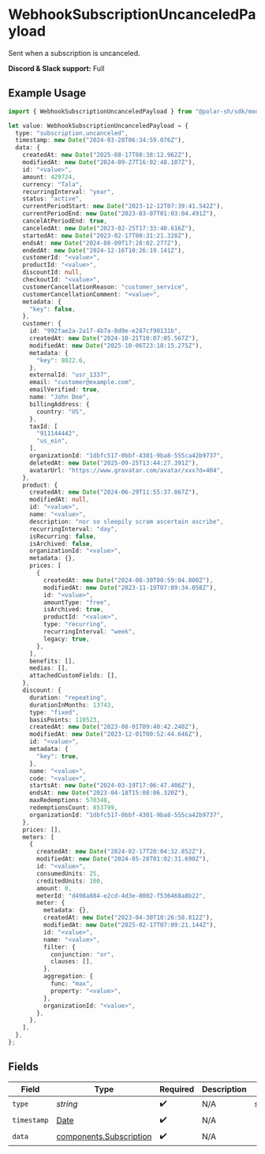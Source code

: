 # WebhookSubscriptionUncanceledPayload

Sent when a subscription is uncanceled.

**Discord & Slack support:** Full

## Example Usage

```typescript
import { WebhookSubscriptionUncanceledPayload } from "@polar-sh/sdk/models/components/webhooksubscriptionuncanceledpayload.js";

let value: WebhookSubscriptionUncanceledPayload = {
  type: "subscription.uncanceled",
  timestamp: new Date("2024-03-28T06:34:59.076Z"),
  data: {
    createdAt: new Date("2025-08-17T08:38:12.962Z"),
    modifiedAt: new Date("2024-09-27T16:02:48.107Z"),
    id: "<value>",
    amount: 429724,
    currency: "Tala",
    recurringInterval: "year",
    status: "active",
    currentPeriodStart: new Date("2023-12-12T07:39:41.542Z"),
    currentPeriodEnd: new Date("2023-03-07T01:03:04.491Z"),
    cancelAtPeriodEnd: true,
    canceledAt: new Date("2023-02-25T17:33:40.616Z"),
    startedAt: new Date("2023-02-17T00:31:21.328Z"),
    endsAt: new Date("2024-08-09T17:28:02.277Z"),
    endedAt: new Date("2024-12-16T10:26:19.141Z"),
    customerId: "<value>",
    productId: "<value>",
    discountId: null,
    checkoutId: "<value>",
    customerCancellationReason: "customer_service",
    customerCancellationComment: "<value>",
    metadata: {
      "key": false,
    },
    customer: {
      id: "992fae2a-2a17-4b7a-8d9e-e287cf90131b",
      createdAt: new Date("2024-10-21T10:07:05.567Z"),
      modifiedAt: new Date("2025-10-06T23:18:15.275Z"),
      metadata: {
        "key": 8022.6,
      },
      externalId: "usr_1337",
      email: "customer@example.com",
      emailVerified: true,
      name: "John Doe",
      billingAddress: {
        country: "US",
      },
      taxId: [
        "911144442",
        "us_ein",
      ],
      organizationId: "1dbfc517-0bbf-4301-9ba8-555ca42b9737",
      deletedAt: new Date("2025-09-25T13:44:27.391Z"),
      avatarUrl: "https://www.gravatar.com/avatar/xxx?d=404",
    },
    product: {
      createdAt: new Date("2024-06-29T11:55:37.867Z"),
      modifiedAt: null,
      id: "<value>",
      name: "<value>",
      description: "nor so sleepily scram ascertain ascribe",
      recurringInterval: "day",
      isRecurring: false,
      isArchived: false,
      organizationId: "<value>",
      metadata: {},
      prices: [
        {
          createdAt: new Date("2024-08-30T00:59:04.800Z"),
          modifiedAt: new Date("2023-11-19T07:09:34.058Z"),
          id: "<value>",
          amountType: "free",
          isArchived: true,
          productId: "<value>",
          type: "recurring",
          recurringInterval: "week",
          legacy: true,
        },
      ],
      benefits: [],
      medias: [],
      attachedCustomFields: [],
    },
    discount: {
      duration: "repeating",
      durationInMonths: 13743,
      type: "fixed",
      basisPoints: 110523,
      createdAt: new Date("2023-08-01T09:40:42.240Z"),
      modifiedAt: new Date("2023-12-01T00:52:44.646Z"),
      id: "<value>",
      metadata: {
        "key": true,
      },
      name: "<value>",
      code: "<value>",
      startsAt: new Date("2024-03-19T17:06:47.406Z"),
      endsAt: new Date("2023-04-18T15:08:06.320Z"),
      maxRedemptions: 570348,
      redemptionsCount: 853799,
      organizationId: "1dbfc517-0bbf-4301-9ba8-555ca42b9737",
    },
    prices: [],
    meters: [
      {
        createdAt: new Date("2024-02-17T20:04:32.852Z"),
        modifiedAt: new Date("2024-05-28T01:02:31.690Z"),
        id: "<value>",
        consumedUnits: 25,
        creditedUnits: 100,
        amount: 0,
        meterId: "d498a884-e2cd-4d3e-8002-f536468a8b22",
        meter: {
          metadata: {},
          createdAt: new Date("2023-04-30T10:26:58.812Z"),
          modifiedAt: new Date("2025-02-17T07:09:21.144Z"),
          id: "<value>",
          name: "<value>",
          filter: {
            conjunction: "or",
            clauses: [],
          },
          aggregation: {
            func: "max",
            property: "<value>",
          },
          organizationId: "<value>",
        },
      },
    ],
  },
};
```

## Fields

| Field                                                                                         | Type                                                                                          | Required                                                                                      | Description                                                                                   | Example                                                                                       |
| --------------------------------------------------------------------------------------------- | --------------------------------------------------------------------------------------------- | --------------------------------------------------------------------------------------------- | --------------------------------------------------------------------------------------------- | --------------------------------------------------------------------------------------------- |
| `type`                                                                                        | *string*                                                                                      | :heavy_check_mark:                                                                            | N/A                                                                                           | subscription.uncanceled                                                                       |
| `timestamp`                                                                                   | [Date](https://developer.mozilla.org/en-US/docs/Web/JavaScript/Reference/Global_Objects/Date) | :heavy_check_mark:                                                                            | N/A                                                                                           |                                                                                               |
| `data`                                                                                        | [components.Subscription](../../models/components/subscription.md)                            | :heavy_check_mark:                                                                            | N/A                                                                                           |                                                                                               |